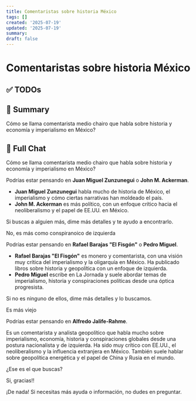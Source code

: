 ```yaml
---
title: Comentaristas sobre historia México
tags: []
created: '2025-07-19'
updated: '2025-07-19'
summary:
draft: false
---
```


# Comentaristas sobre historia México

## ✅ TODOs


## 📌 Summary
Cómo se llama comentarista medio chairo que habla sobre historia y economía y imperialismo en México?

## 🧠 Full Chat


Cómo se llama comentarista medio chairo que habla sobre historia y economía y imperialismo en México?



Podrías estar pensando en **Juan Miguel Zunzunegui** o **John M. Ackerman**.  

- **Juan Miguel Zunzunegui** habla mucho de historia de México, el imperialismo y cómo ciertas narrativas han moldeado el país.  
- **John M. Ackerman** es más político, con un enfoque crítico hacia el neoliberalismo y el papel de EE.UU. en México.  

Si buscas a alguien más, dime más detalles y te ayudo a encontrarlo.

No, es más como conspiranoico de izquierda

Podrías estar pensando en **Rafael Barajas "El Fisgón"** o **Pedro Miguel**.  

- **Rafael Barajas "El Fisgón"** es monero y comentarista, con una visión muy crítica del imperialismo y la oligarquía en México. Ha publicado libros sobre historia y geopolítica con un enfoque de izquierda.  
- **Pedro Miguel** escribe en La Jornada y suele abordar temas de imperialismo, historia y conspiraciones políticas desde una óptica progresista.  

Si no es ninguno de ellos, dime más detalles y lo buscamos.

Es más viejo 

Podrías estar pensando en **Alfredo Jalife-Rahme**.  

Es un comentarista y analista geopolítico que habla mucho sobre imperialismo, economía, historia y conspiraciones globales desde una postura nacionalista y de izquierda. Ha sido muy crítico con EE.UU., el neoliberalismo y la influencia extranjera en México. También suele hablar sobre geopolítica energética y el papel de China y Rusia en el mundo.  

¿Ese es el que buscas?

Si, gracias!!







¡De nada! Si necesitas más ayuda o información, no dudes en preguntar.